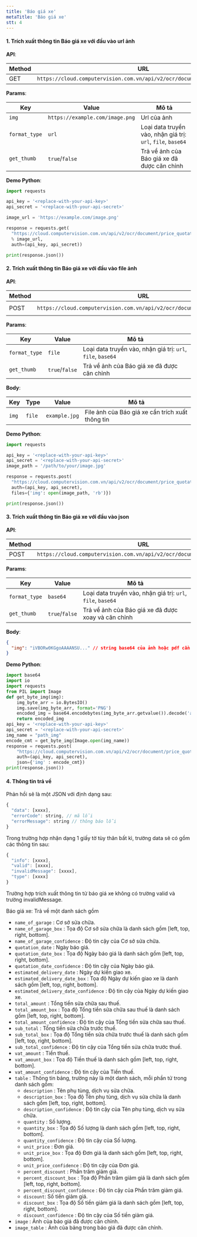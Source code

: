 ```yaml
---
title: 'Báo giá xe'
metaTitle: 'Báo giá xe'
stt: 4
---
```


#### 1. Trích xuất thông tin Báo giá xe với đầu vào url ảnh

**API**:

| Method | URL                                                                       |
| ------ | ------------------------------------------------------------------------- |
| GET    | `https://cloud.computervision.com.vn/api/v2/ocr/document/price_quotation` |

**Params**:

| Key           | Value                           | Mô tả                                                       |
| ------------- | ------------------------------- | ----------------------------------------------------------- |
| `img`         | `https://example.com/image.png` | Url của ảnh                                                 |
| `format_type` | `url`                           | Loại data truyền vào, nhận giá trị: `url`, `file`, `base64` |
| `get_thumb`   | `true`/`false`                  | Trả về ảnh của Báo giá xe đã được căn chỉnh                 |

**Demo Python**:

```python
import requests

api_key = '<replace-with-your-api-key>'
api_secret = '<replace-with-your-api-secret>'

image_url = 'https://example.com/image.png'

response = requests.get(
  "https://cloud.computervision.com.vn/api/v2/ocr/document/price_quotation?img=%s&format_type=url&get_thumb=false"
  % image_url,
  auth=(api_key, api_secret))

print(response.json())

```

#### 2. Trích xuất thông tin Báo giá xe với đầu vào file ảnh

**API**:

| Method | URL                                                                       | content-type          |
| ------ | ------------------------------------------------------------------------- | --------------------- |
| POST   | `https://cloud.computervision.com.vn/api/v2/ocr/document/price_quotation` | `multipart/form-data` |

**Params**:

| Key           | Value          | Mô tả                                                       |
| ------------- | -------------- | ----------------------------------------------------------- |
| `format_type` | `file`         | Loại data truyền vào, nhận giá trị: `url`, `file`, `base64` |
| `get_thumb`   | `true`/`false` | Trả về ảnh của Báo giá xe đã được căn chỉnh                 |

**Body**:

| Key   | Type   | Value         | Mô tả                                            |
| ----- | ------ | ------------- | ------------------------------------------------ |
| `img` | `file` | `example.jpg` | File ảnh của Báo giá xe cần trích xuất thông tin |

**Demo Python**:

```python
import requests

api_key = '<replace-with-your-api-key>'
api_secret = '<replace-with-your-api-secret>'
image_path = '/path/to/your/image.jpg'

response = requests.post(
  "https://cloud.computervision.com.vn/api/v2/ocr/document/price_quotation?format_type=file&get_thumb=false",
  auth=(api_key, api_secret),
  files={'img': open(image_path, 'rb')})

print(response.json())

```

#### 3. Trích xuất thông tin Báo giá xe với đầu vào json

**API**:

| Method | URL                                                                       | content-type       |
| ------ | ------------------------------------------------------------------------- | ------------------ |
| POST   | `https://cloud.computervision.com.vn/api/v2/ocr/document/price_quotation` | `application/json` |

**Params**:

| Key           | Value          | Mô tả                                                       |
| ------------- | -------------- | ----------------------------------------------------------- |
| `format_type` | `base64`       | Loại data truyền vào, nhận giá trị: `url`, `file`, `base64` |
| `get_thumb`   | `true`/`false` | Trả về ảnh của Báo giá xe đã được xoay và căn chỉnh         |

**Body**:

```json
{
  "img": "iVBORw0KGgoAAAANSU..." // string base64 của ảnh hoặc pdf cần trích xuất
}
```

**Demo Python**:

```python
import base64
import io
import requests
from PIL import Image
def get_byte_img(img):
    img_byte_arr = io.BytesIO()
    img.save(img_byte_arr, format='PNG')
    encoded_img = base64.encodebytes(img_byte_arr.getvalue()).decode('ascii')
    return encoded_img
api_key = '<replace-with-your-api-key>'
api_secret = '<replace-with-your-api-secret>'
img_name = "path_img"
encode_cmt = get_byte_img(Image.open(img_name))
response = requests.post(
    "https://cloud.computervision.com.vn/api/v2/ocr/document/price_quotation?format_type=base64&get_thumb=false",
    auth=(api_key, api_secret),
    json={'img' : encode_cmt})
print(response.json())
```

#### 4. Thông tin trả về

Phản hồi sẽ là một JSON với định dạng sau:

```javascript
{
  "data": [xxxx],
  "errorCode": string, // mã lỗi
  "errorMessage": string // thông báo lỗi
}
```

Trong trường hợp nhận dạng 1 giấy tờ tùy thân bất kì, trường data sẽ có gồm các thông tin sau:

```javascript
{
  "info": [xxxx],
  "valid": [xxxx],
  "invalidMessage": [xxxx],
  "type": [xxxx]
}
```

Trường hợp trích xuất thông tin từ báo giá xe không có trường valid và trường invalidMessage.

Báo giá xe: Trả về một danh sách gồm

- `name_of_garage` : Cơ sở sửa chữa.
- `name_of_garage_box` : Tọa độ Cơ sở sửa chữa là danh sách gồm [left, top, right, bottom].
- `name_of_garage_confidence` : Độ tin cậy của Cơ sở sửa chữa.
- `quotation_date` : Ngày báo giá.
- `quotation_date_box` : Tọa độ Ngày báo giá là danh sách gồm [left, top, right, bottom].
- `quotation_date_confidence` : Độ tin cậy của Ngày báo giá.
- `estimated_delivery_date` : Ngày dự kiến giao xe.
- `estimated_delivery_date_box` : Tọa độ Ngày dự kiến giao xe là danh sách gồm [left, top, right, bottom].
- `estimated_delivery_date_confidence` : Độ tin cậy của Ngày dự kiến giao xe.
- `total_amount` : Tổng tiền sửa chữa sau thuế.
- `total_amount_box` : Tọa độ Tổng tiền sửa chữa sau thuế là danh sách gồm [left, top, right, bottom].
- `total_amount_confidence` : Độ tin cậy của Tổng tiền sửa chữa sau thuế.
- `sub_total` : Tổng tiền sửa chữa trước thuế.
- `sub_total_box` : Tọa độ Tổng tiền sửa chữa trước thuế là danh sách gồm [left, top, right, bottom].
- `sub_total_confidence` : Độ tin cậy của Tổng tiền sửa chữa trước thuế.
- `vat_amount` : Tiền thuế.
- `vat_amount_box` : Tọa độ Tiền thuế là danh sách gồm [left, top, right, bottom].
- `vat_amount_confidence` : Độ tin cậy của Tiền thuế.
- `table` : Thông tin bảng, trường này là một danh sách, mỗi phần tử trong danh sách gồm:
  - `description` : Tên phụ tùng, dịch vụ sửa chữa.
  - `description_box` : Tọa độ Tên phụ tùng, dịch vụ sửa chữa là danh sách gồm [left, top, right, bottom].
  - `description_confidence` : Độ tin cậy của Tên phụ tùng, dịch vụ sửa chữa.
  - `quantity` : Số lượng.
  - `quantity_box` : Tọa độ Số lượng là danh sách gồm [left, top, right, bottom].
  - `quantity_confidence` : Độ tin cậy của Số lượng.
  - `unit_price` : Đơn giá.
  - `unit_price_box` : Tọa độ Đơn giá là danh sách gồm [left, top, right, bottom].
  - `unit_price_confidence` : Độ tin cậy của Đơn giá.
  - `percent_discount` : Phần trăm giảm giá.
  - `percent_discount_box` : Tọa độ Phần trăm giảm giá là danh sách gồm [left, top, right, bottom].
  - `percent_discount_confidence` : Độ tin cậy của Phần trăm giảm giá.
  - `discount`: Số tiền giảm giá.
  - `discount_box` : Tọa độ Số tiền giảm giá là danh sách gồm [left, top, right, bottom].
  - `discount_confidence` : Độ tin cậy của Số tiền giảm giá.
- `image` : Ảnh của báo giá đã được căn chỉnh.
- `image_table` : Ảnh của bảng trong báo giá đã được căn chỉnh.
